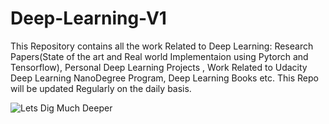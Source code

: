 # Deep-Learning-V1
This Repository contains all the work Related to Deep Learning: Research Papers(State of the art and Real world Implementaion using Pytorch and Tensorflow), Personal Deep Learning Projects , Work Related to Udacity Deep Learning NanoDegree Program, Deep Learning Books etc. This Repo will be updated Regularly on the daily basis.



![Lets Dig Much Deeper](https://miro.medium.com/max/512/1*cwR_ezx0jliDvVUV6yno5g.jpeg)
